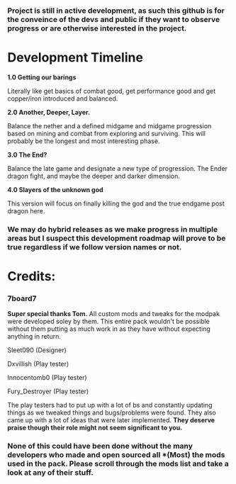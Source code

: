### Project is still in active development, as such this github is for the conveince of the devs and public if they want to observe progress or are otherwise interested in the project.

# Development Timeline
 **1.0 Getting our barings**

  Literally like get basics of combat good, get performance good and get copper/iron introduced and balanced.

 **2.0 Another, Deeper, Layer.**
 
 Balance the nether and a defined midgame and midgame progression based on mining and combat from exploring and surviving. This will probably be the longest and most interesting phase.

 **3.0 The End?**
 
 Balance the late game and designate a new type of progression.
 The Ender dragon fight, and maybe the deeper and darker dimension. 

 **4.0 Slayers of the unknown god**
 
  This version will focus on finally killing the god and the true endgame post dragon here. 

 ### We may do hybrid releases as we make progress in multiple areas but I suspect this development roadmap will prove to be true regardless if we follow version names or not.

# Credits:
### **7board7** 
**Super special thanks Tom.** All custom mods and tweaks for the modpak were developed soley by them. This entire pack wouldn't be possible without them putting as much work in as they have without expecting anything in return.  

Sleet090 (Designer)  

Dxvillish (Play tester)  

Innocentomb0 (Play tester)  

Fury_Destroyer (Play tester)  

The play testers had to put up with a lot of bs and constantly updating things as we tweaked things and bugs/problems were found.
They also came up with a lot of ideas that were later implemented.
**They deserve praise though their role might not seem significant to you.**

### None of this could have been done without the many developers who made and open sourced all *(Most) the mods used in the pack. Please scroll through the mods list and take a look at any of their stuff. 
